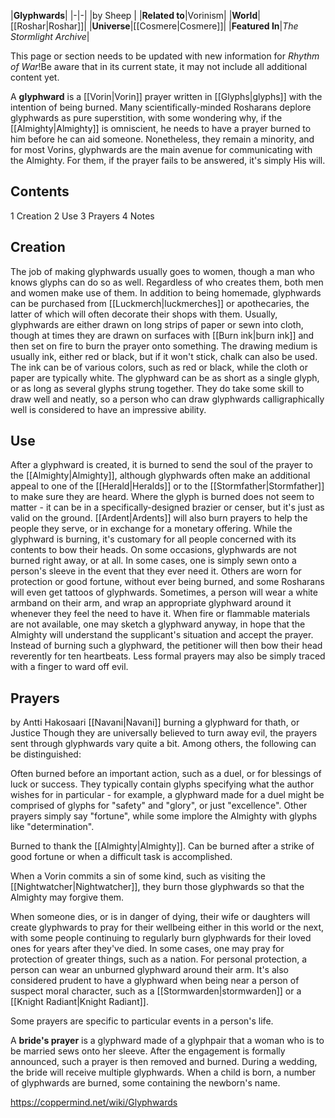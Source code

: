 |**Glyphwards**|
|-|-|
|by  Sheep |
|**Related to**|Vorinism|
|**World**|[[Roshar\|Roshar]]|
|**Universe**|[[Cosmere\|Cosmere]]|
|**Featured In**|*The Stormlight Archive*|

This page or section needs to be updated with new information for *Rhythm of War*!Be aware that in its current state, it may not include all additional content yet.

A **glyphward** is a [[Vorin\|Vorin]] prayer written in [[Glyphs\|glyphs]] with the intention of being burned.
Many scientifically-minded Rosharans deplore glyphwards as pure superstition, with some wondering why, if the [[Almighty\|Almighty]] is omniscient, he needs to have a prayer burned to him before he can aid someone. Nonetheless, they remain a minority, and for most Vorins, glyphwards are the main avenue for communicating with the Almighty. For them, if the prayer fails to be answered, it's simply His will.

## Contents

1 Creation
2 Use
3 Prayers
4 Notes


## Creation
The job of making glyphwards usually goes to women, though a man who knows glyphs can do so as well. Regardless of who creates them, both men and women make use of them. In addition to being homemade, glyphwards can be purchased from [[Luckmerch\|luckmerches]] or apothecaries, the latter of which will often decorate their shops with them.
Usually, glyphwards are either drawn on long strips of paper or sewn into cloth, though at times they are drawn on surfaces with [[Burn ink\|burn ink]] and then set on fire to burn the prayer onto something. The drawing medium is usually ink, either red or black, but if it won't stick, chalk can also be used. The ink can be of various colors, such as red or black, while the cloth or paper are typically white. The glyphward can be as short as a single glyph, or as long as several glyphs strung together. They do take some skill to draw well and neatly, so a person who can draw glyphwards calligraphically well is considered to have an impressive ability.

## Use
After a glyphward is created, it is burned to send the soul of the prayer to the [[Almighty\|Almighty]], although glyphwards often make an additional appeal to one of the [[Herald\|Heralds]] or to the [[Stormfather\|Stormfather]] to make sure they are heard. Where the glyph is burned does not seem to matter - it can be in a specifically-designed brazier or censer, but it's just as valid on the ground. [[Ardent\|Ardents]] will also burn prayers to help the people they serve, or in exchange for a monetary offering. While the glyphward is burning, it's customary for all people concerned with its contents to bow their heads.
On some occasions, glyphwards are not burned right away, or at all. In some cases, one is simply sewn onto a person's sleeve in the event that they ever need it. Others are worn for protection or good fortune, without ever being burned, and some Rosharans will even get tattoos of glyphwards. Sometimes, a person will wear a white armband on their arm, and wrap an appropriate glyphward around it whenever they feel the need to have it.
When fire or flammable materials are not available, one may sketch a glyphward anyway, in hope that the Almighty will understand the supplicant's situation and accept the prayer. Instead of burning such a glyphward, the petitioner will then bow their head reverently for ten heartbeats. Less formal prayers may also be simply traced with a finger to ward off evil.

## Prayers
 by  Antti Hakosaari  [[Navani\|Navani]] burning a glyphward for thath, or Justice
Though they are universally believed to turn away evil, the prayers sent through glyphwards vary quite a bit. Among others, the following can be distinguished:


Often burned before an important action, such as a duel, or for blessings of luck or success. They typically contain glyphs specifying what the author wishes for in particular - for example, a glyphward made for a duel might be comprised of glyphs for "safety" and "glory", or just "excellence". Other prayers simply say "fortune", while some implore the Almighty with glyphs like "determination".


Burned to thank the [[Almighty\|Almighty]]. Can be burned after a strike of good fortune or when a difficult task is accomplished.


When a Vorin commits a sin of some kind, such as visiting the [[Nightwatcher\|Nightwatcher]], they burn those glyphwards so that the Almighty may forgive them.


When someone dies, or is in danger of dying, their wife or daughters will create glyphwards to pray for their wellbeing either in this world or the next, with some people continuing to regularly burn glyphwards for their loved ones for years after they've died. In some cases, one may pray for protection of greater things, such as a nation.
For personal protection, a person can wear an unburned glyphward around their arm. It's also considered prudent to have a glyphward when being near a person of suspect moral character, such as a [[Stormwarden\|stormwarden]] or a [[Knight Radiant\|Knight Radiant]].


Some prayers are specific to particular events in a person's life.

A **bride's prayer** is a glyphward made of a glyphpair that a woman who is to be married sews onto her sleeve. After the engagement is formally announced, such a prayer is then removed and burned.
During a wedding, the bride will receive multiple glyphwards.
When a child is born, a number of glyphwards are burned, some containing the newborn's name.


https://coppermind.net/wiki/Glyphwards